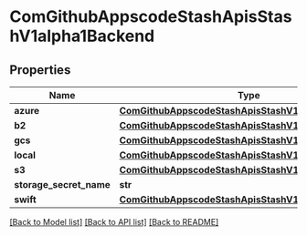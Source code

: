 # ComGithubAppscodeStashApisStashV1alpha1Backend

## Properties
Name | Type | Description | Notes
------------ | ------------- | ------------- | -------------
**azure** | [**ComGithubAppscodeStashApisStashV1alpha1AzureSpec**](ComGithubAppscodeStashApisStashV1alpha1AzureSpec.md) |  | [optional] 
**b2** | [**ComGithubAppscodeStashApisStashV1alpha1B2Spec**](ComGithubAppscodeStashApisStashV1alpha1B2Spec.md) |  | [optional] 
**gcs** | [**ComGithubAppscodeStashApisStashV1alpha1GCSSpec**](ComGithubAppscodeStashApisStashV1alpha1GCSSpec.md) |  | [optional] 
**local** | [**ComGithubAppscodeStashApisStashV1alpha1LocalSpec**](ComGithubAppscodeStashApisStashV1alpha1LocalSpec.md) |  | [optional] 
**s3** | [**ComGithubAppscodeStashApisStashV1alpha1S3Spec**](ComGithubAppscodeStashApisStashV1alpha1S3Spec.md) |  | [optional] 
**storage_secret_name** | **str** |  | [optional] 
**swift** | [**ComGithubAppscodeStashApisStashV1alpha1SwiftSpec**](ComGithubAppscodeStashApisStashV1alpha1SwiftSpec.md) |  | [optional] 

[[Back to Model list]](../README.md#documentation-for-models) [[Back to API list]](../README.md#documentation-for-api-endpoints) [[Back to README]](../README.md)


